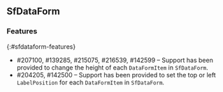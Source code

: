 ## SfDataForm

### Features
{:#sfdataform-features}

* \#207100, \#139285, \#215075, \#216539, \#142599 – Support has been provided to change the height of each `DataFormItem` in `SfDataForm`.
* \#204205, \#142500 – Support has been provided to set the top or left `LabelPosition` for each `DataFormItem` in `SfDataForm`.
